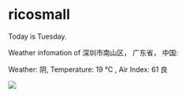 # ricosmall

Today is Tuesday.

Weather infomation of 深圳市南山区， 广东省， 中国: 

Weather: 阴, Temperature: 19 ℃ , Air Index: 61 良

<img src="https://github-readme-stats.vercel.app/api?username=ricosmall&show_icons=true" />
